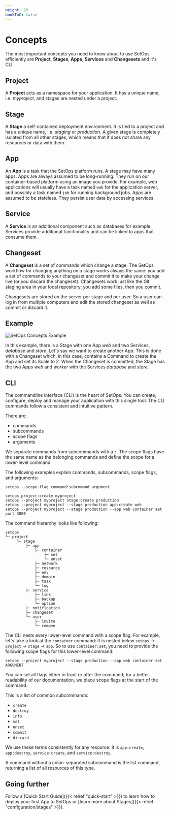 ```yaml
---
weight: 20
bookToC: false
---
```

# Concepts

The most important concepts you need to know about to use SetOps efficiently are **Project**, **Stages**, **Apps**, **Services** and **Changesets** and it's CLI.

## Project

A **Project** acts as a namespace for your application. It has a unique name, i.e. *myproject*, and stages are nested under a project.

## Stage

A **Stage** a self-contained deployment environment. It is tied to a project and has a unique name, i.e. *staging* or *production*. A given stage is completely isolated from all other stages, which means that it does not share any resources or data with them.

## App

An **App** is a task that the SetOps platform runs. A stage may have many apps. Apps are always assumed
to be long-running. They run on our container-based platform using an image you provide. For example, web applications
will usually have a task named `web` for the application server, and possibly a task named `job` for running background jobs. Apps are assumed to be stateless. They persist user data by accessing services.

## Service

A **Service** is an additional component such as databases for example. Services provide additional functionality and can be linked to apps that consume them.

## Changeset

A **Changeset** is a set of commands which change a stage. The SetOps workflow for changing anything on a stage works always the same: you add a set of commands to your changeset and commit it to make your change live (or you discard the changeset). Changesets work just like the Git staging area in your local repository: you add some files, then you commit.

Changesets are stored on the server per stage and per user. So a user can log in from multiple computers and edit the stored changeset as well as commit or discard it.

## Example

![SetOps Concepts Example](concepts.png)

In this example, there is a Stage with one App _web_ and two Services, _database_ and _store_. Let's say we want to create another App. This is done with a Changeset which, in this case, contains a Command to create the App and set its Scale to _2_. When the Changeset is committed, the Stage has the two Apps _web_ and _worker_ with the Services _database_ and _store_.


## CLI

The commandline interface (CLI) is the heart of SetOps. You can create, configure, deploy and manage your application with this single tool. The CLI commands follow a consistent and intuitive pattern.

There are:

- commands
- subcommands
- scope flags
- arguments

We separate commands from subcommands with a `:`. The scope flags have the same name as the belonging commands and define the scope for a lower-level command.

The following examples explain commands, subcommands, scope flags, and arguments:

```
setops --scope-flag command:subcomand argument

setops project:create myproject
setops --project myproject stage:create production
setops --project myproject --stage production app:create web
setops --project myproject --stage production --app web container:set port 3000
```
The command hierarchy looks like following:

```
setops
└─ project
     └─ stage
         ├─ app
             ├─ container
                 ├─ set
                 └─ unset
             ├─ network
             ├─ resource
             ├─ env
             ├─ domain
             ├─ task
             └─ log
         ├─ service
             ├─ link
             ├─ backup
             └─ option
         ├─ notification
         ├─ changeset
         └─ user
             ├─ invite
             └─ remove
```

The CLI nests every lower-level command with a scope flag. For example, let's take a look at the `container` command: It is nested below `setops` → `project` → `stage` → `app`. So to use `container:set`, you need to provide the following scope flags for this lower-level command:
```
setops --project myproject --stage production --app web container:set ARGUMENT
```

You can set all flags either in front or after the command; for a better readability of our documentation, we place scope flags at the start of the command.

This is a list of common subcommands:

- `create`
- `destroy`
- `info`
- `set`
- `unset`
- `commit`
- `discard`

We use these terms consistently for any resource: it is `app:create`, `app:destroy`, `service:create`, and `service:destroy`.

A command without a colon-separated subcommand is the list command, returning a list of all resources of this type.

## Going further

Follow a [Quick Start Guide]({{< relref "quick-start" >}}) to learn how to deploy your first App to SetOps or [learn more about Stages]({{< relref "configuration/stages" >}}).
